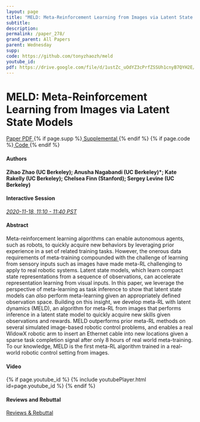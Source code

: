 ```yaml
---
layout: page
title: "MELD: Meta-Reinforcement Learning from Images via Latent State Models"
subtitle: 
description:
permalink: /paper_278/
grand_parent: All Papers
parent: Wednesday
supp: 
code: https://github.com/tonyzhaozh/meld
youtube_id: 
pdf: https://drive.google.com/file/d/1ustZc_uOdYZ3cPrfZSSUh1cnyB7QYH2E/view
---
```


# MELD: Meta-Reinforcement Learning from Images via Latent State Models

<a href="https://drive.google.com/file/d/1ustZc_uOdYZ3cPrfZSSUh1cnyB7QYH2E/view" target="_blank" rel="noopener noreferrer" class="btn btn-blue"><i class="fa fa-file-text-o" aria-hidden="true"></i> Paper PDF </a> {% if page.supp %}<a href="" target="_blank" rel="noopener noreferrer" class="btn btn-green"><i class="fa fa-file-text-o" aria-hidden="true"></i> Supplemental </a>{% endif %} {% if page.code %}<a href="https://github.com/tonyzhaozh/meld" target="_blank" rel="noopener noreferrer" class="btn"><i class="fa fa-github" aria-hidden="true"></i> Code </a>{% endif %} 

#### Authors
**Zihao Zhao (UC Berkeley); Anusha Nagabandi (UC Berkeley)*; Kate Rakelly (UC Berkeley); Chelsea Finn (Stanford); Sergey Levine (UC Berkeley)**

#### Interactive Session
<a href="https://pheedloop.com/corl2020/virtual/?page=sessions&section=SESZIMYTRO1JMISLU" target="_blank" rel="noopener noreferrer"><em>2020-11-18, 11:10 - 11:40 PST </em></a>

#### Abstract
Meta-reinforcement learning algorithms can enable autonomous agents, such as robots, to quickly acquire new behaviors by leveraging prior experience in a set of related training tasks. However, the onerous data requirements of meta-training compounded with the challenge of learning from sensory inputs such as images have made meta-RL challenging to apply to real robotic systems. Latent state models, which learn compact state representations from a sequence of observations, can accelerate representation learning from visual inputs. In this paper, we leverage the perspective of meta-learning as task inference to show that latent state models can <em>also</em> perform meta-learning given an appropriately defined observation space. Building on this insight, we develop meta-RL with latent dynamics (MELD), an algorithm for meta-RL from images that performs inference in a latent state model to quickly acquire new skills given observations and rewards. MELD outperforms prior meta-RL methods on several simulated image-based robotic control problems, and enables a real WidowX robotic arm to insert an Ethernet cable into new locations given a sparse task completion signal after only 8 hours of real world meta-training. To our knowledge, MELD is the first meta-RL algorithm trained in a real-world robotic control setting from images.

#### Video
{% if page.youtube_id %}
{% include youtubePlayer.html id=page.youtube_id %}
{% endif %}

#### Reviews and Rebuttal
<a href="https://drive.google.com/file/d/11sn_0nTbrnKIqnt9JVjMbsK_Ki_rt0Kf/view" target="_blank" rel="noopener noreferrer" class="btn btn-purple"><i class="fa fa-pencil-square-o" aria-hidden="true"></i> Reviews & Rebuttal </a>

